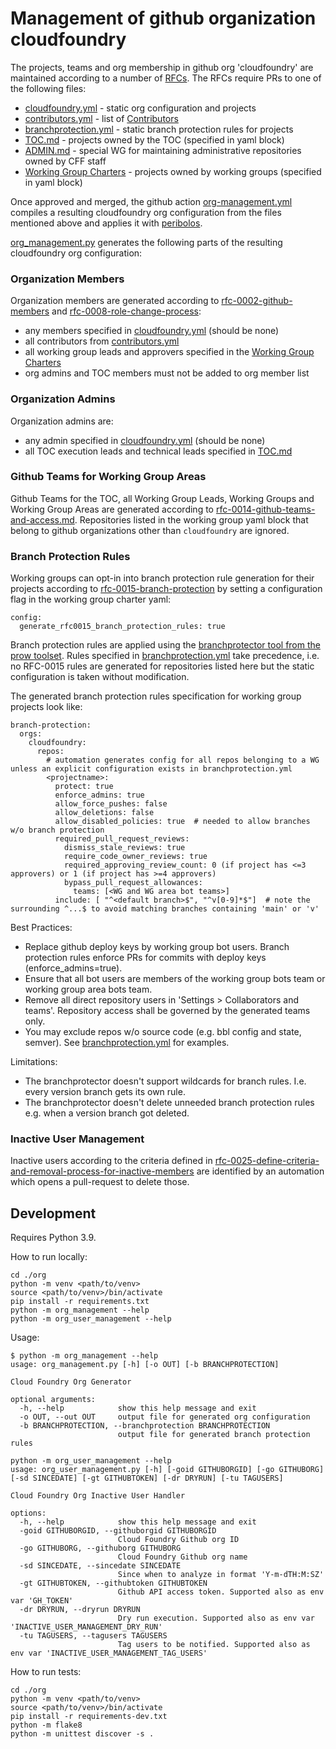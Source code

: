 # Management of github organization cloudfoundry

The projects, teams and org membership in github org 'cloudfoundry' are maintained according to a number of [RFCs](https://github.com/cloudfoundry/community/tree/main/toc/rfc). The RFCs require PRs to one of the following files:

- [cloudfoundry.yml](https://github.com/cloudfoundry/community/blob/main/org/cloudfoundry.yml) - static org configuration and projects
- [contributors.yml](https://github.com/cloudfoundry/community/blob/main/org/contributors.yml) - list of [Contributors](https://github.com/cloudfoundry/community/blob/main/toc/ROLES.md#contributor)
- [branchprotection.yml](https://github.com/cloudfoundry/community/blob/main/org/branchprotection.yml) - static branch protection rules for projects
- [TOC.md](https://github.com/cloudfoundry/community/blob/main/toc/TOC.md) - projects owned by the TOC (specified in yaml block)
- [ADMIN.md](https://github.com/cloudfoundry/community/blob/main/toc/ADMIN.md) - special WG for maintaining administrative repositories owned by CFF staff
- [Working Group Charters](https://github.com/cloudfoundry/community/tree/main/toc/working-groups) - projects owned by working groups (specified in yaml block)

Once approved and merged, the github action [org-management.yml](https://github.com/cloudfoundry/community/actions/workflows/org-management.yml) compiles a resulting cloudfoundry org configuration from the files mentioned above and applies it with [peribolos](https://github.com/kubernetes/test-infra/tree/master/prow/cmd/peribolos).

[org_management.py](https://github.com/cloudfoundry/community/blob/main/org/org-management.py) generates the following parts of the resulting cloudfoundry org configuration:

### Organization Members
Organization members are generated according to [rfc-0002-github-members](https://github.com/cloudfoundry/community/blob/main/toc/rfc/rfc-0002-github-members.md) and [rfc-0008-role-change-process](https://github.com/cloudfoundry/community/blob/main/toc/rfc/rfc-0008-role-change-process.md):
- any members specified in [cloudfoundry.yml](https://github.com/cloudfoundry/community/blob/main/org/cloudfoundry.yml) (should be none)
- all contributors from [contributors.yml](https://github.com/cloudfoundry/community/blob/main/org/contributors.yml)
- all working group leads and approvers specified in the [Working Group Charters](https://github.com/cloudfoundry/community/tree/main/toc/working-groups)
- org admins and TOC members must not be added to org member list

### Organization Admins
Organization admins are:
- any admin specified in [cloudfoundry.yml](https://github.com/cloudfoundry/community/blob/main/org/cloudfoundry.yml) (should be none)
- all TOC execution leads and technical leads specified in [TOC.md](https://github.com/cloudfoundry/community/blob/main/toc/TOC.md) 

### Github Teams for Working Group Areas
Github Teams for the TOC, all Working Group Leads, Working Groups and Working Group Areas are generated according to [rfc-0014-github-teams-and-access.md](https://github.com/cloudfoundry/community/blob/main/toc/rfc/rfc-0014-github-teams-and-access.md).
Repositories listed in the working group yaml block that belong to github organizations other than `cloudfoundry` are ignored.

### Branch Protection Rules

Working groups can opt-in into branch protection rule generation for their projects according to [rfc-0015-branch-protection](https://github.com/cloudfoundry/community/blob/main/toc/rfc/rfc-0015-branch-protection.md) by setting a configuration flag in the working group charter yaml:

```
config:
  generate_rfc0015_branch_protection_rules: true
```

Branch protection rules are applied using the [branchprotector tool from the prow toolset](https://docs.prow.k8s.io/docs/components/optional/branchprotector/).
Rules specified in [branchprotection.yml](https://github.com/cloudfoundry/community/blob/main/org/branchprotection.yml) take precedence, i.e. no RFC-0015 rules are generated for repositories listed here but the static configuration is taken without modification.

The generated branch protection rules specification for working group projects look like:
```
branch-protection:
  orgs:
    cloudfoundry:
      repos:
        # automation generates config for all repos belonging to a WG unless an explicit configuration exists in branchprotection.yml
        <projectname>:
          protect: true
          enforce_admins: true
          allow_force_pushes: false
          allow_deletions: false
          allow_disabled_policies: true  # needed to allow branches w/o branch protection
          required_pull_request_reviews:
            dismiss_stale_reviews: true
            require_code_owner_reviews: true
            required_approving_review_count: 0 (if project has <=3 approvers) or 1 (if project has >=4 approvers)
            bypass_pull_request_allowances:
              teams: [<WG and WG area bot teams>]
          include: [ "^<default branch>$", "^v[0-9]*$"]  # note the surrounding ^...$ to avoid matching branches containing 'main' or 'v'
```

Best Practices:
- Replace github deploy keys by working group bot users. Branch protection rules enforce PRs for commits with deploy keys (enforce_admins=true).
- Ensure that all bot users are members of the working group bots team or working group area bots team.
- Remove all direct repository users in 'Settings > Collaborators and teams'. Repository access shall be governed by the generated teams only.
- You may exclude repos w/o source code (e.g. bbl config and state, semver). See [branchprotection.yml](https://github.com/cloudfoundry/community/blob/main/org/branchprotection.yml) for examples.

Limitations:
- The branchprotector doesn't support wildcards for branch rules. I.e. every version branch gets its own rule.
- The branchprotector doesn't delete unneeded branch protection rules e.g. when a version branch got deleted.

### Inactive User Management
Inactive users according to the criteria defined in
[rfc-0025-define-criteria-and-removal-process-for-inactive-members](https://github.com/cloudfoundry/community/blob/main/toc/rfc/rfc-0025-define-criteria-and-removal-process-for-inactive-members.md) are identified by an automation which opens a pull-request to delete those.


## Development

Requires Python 3.9.

How to run locally:
```
cd ./org
python -m venv <path/to/venv>
source <path/to/venv>/bin/activate
pip install -r requirements.txt
python -m org_management --help
python -m org_user_management --help
```

Usage:
```
$ python -m org_management --help
usage: org_management.py [-h] [-o OUT] [-b BRANCHPROTECTION]

Cloud Foundry Org Generator

optional arguments:
  -h, --help            show this help message and exit
  -o OUT, --out OUT     output file for generated org configuration
  -b BRANCHPROTECTION, --branchprotection BRANCHPROTECTION
                        output file for generated branch protection rules
```

```
python -m org_user_management --help
usage: org_user_management.py [-h] [-goid GITHUBORGID] [-go GITHUBORG] [-sd SINCEDATE] [-gt GITHUBTOKEN] [-dr DRYRUN] [-tu TAGUSERS]

Cloud Foundry Org Inactive User Handler

options:
  -h, --help            show this help message and exit
  -goid GITHUBORGID, --githuborgid GITHUBORGID
                        Cloud Foundry Github org ID
  -go GITHUBORG, --githuborg GITHUBORG
                        Cloud Foundry Github org name
  -sd SINCEDATE, --sincedate SINCEDATE
                        Since when to analyze in format 'Y-m-dTH:M:SZ'
  -gt GITHUBTOKEN, --githubtoken GITHUBTOKEN
                        Github API access token. Supported also as env var 'GH_TOKEN'
  -dr DRYRUN, --dryrun DRYRUN
                        Dry run execution. Supported also as env var 'INACTIVE_USER_MANAGEMENT_DRY_RUN'
  -tu TAGUSERS, --tagusers TAGUSERS
                        Tag users to be notified. Supported also as env var 'INACTIVE_USER_MANAGEMENT_TAG_USERS'
```

How to run tests:
```
cd ./org
python -m venv <path/to/venv>
source <path/to/venv>/bin/activate
pip install -r requirements-dev.txt
python -m flake8
python -m unittest discover -s .
```